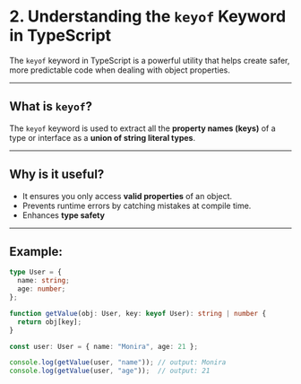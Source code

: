 # 2. Understanding the `keyof` Keyword in TypeScript

The `keyof` keyword in TypeScript is a powerful utility that helps create safer, more predictable code when dealing with object properties.

---

##  What is `keyof`?

The `keyof` keyword is used to extract all the **property names (keys)** of a type or interface as a **union of string literal types**.

---

##  Why is it useful?

- It ensures you only access **valid properties** of an object.
- Prevents runtime errors by catching mistakes at compile time.
- Enhances **type safety** 

---

##  Example:

```ts
type User = {
  name: string;
  age: number;
};

function getValue(obj: User, key: keyof User): string | number {
  return obj[key];
}

const user: User = { name: "Monira", age: 21 };

console.log(getValue(user, "name")); // output: Monira
console.log(getValue(user, "age"));  // output: 21
